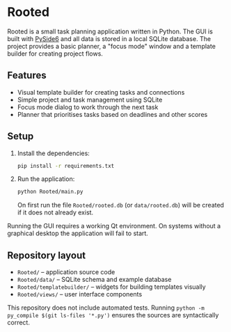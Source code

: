 # Rooted

Rooted is a small task planning application written in Python. The GUI is built with [PySide6](https://wiki.qt.io/Qt_for_Python) and all data is stored in a local SQLite database. The project provides a basic planner, a "focus mode" window and a template builder for creating project flows.

## Features
- Visual template builder for creating tasks and connections
- Simple project and task management using SQLite
- Focus mode dialog to work through the next task
- Planner that prioritises tasks based on deadlines and other scores

## Setup
1. Install the dependencies:
   ```bash
   pip install -r requirements.txt
   ```
2. Run the application:
   ```bash
   python Rooted/main.py
   ```
   On first run the file `Rooted/rooted.db` (or `data/rooted.db`) will be created if it does not already exist.

Running the GUI requires a working Qt environment. On systems without a graphical desktop the application will fail to start.

## Repository layout
- `Rooted/` – application source code
- `Rooted/data/` – SQLite schema and example database
- `Rooted/templatebuilder/` – widgets for building templates visually
- `Rooted/views/` – user interface components

This repository does not include automated tests. Running `python -m py_compile $(git ls-files '*.py')` ensures the sources are syntactically correct.
